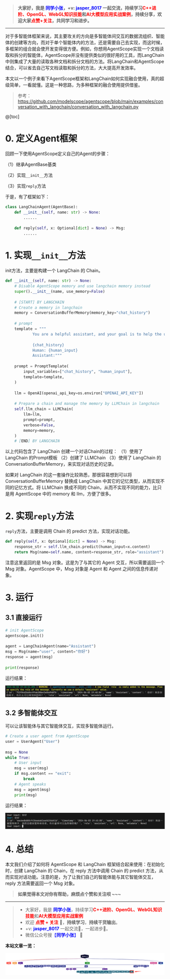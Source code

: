 > **大家好，我是 <font color=blue>同学小张</font>，+v: <font color=blue>**jasper_8017**</font> 一起交流，持续学习<font color=red>C++进阶、OpenGL、WebGL知识技能</font>和<font color=red>AI大模型应用实战案例</font>，持续分享，欢迎大家<font color=red>点赞+关注</font>，共同学习和进步。**
---

对于多智能体框架来说，其主要攻关的方向是多智能体间交互的数据流组织、智能体的创建等方向，而对于单个智能体内的方法，还是需要自己去实现，而这时候，多框架的组合就会使开发变得很方便。例如，你想用AgentScope实现一个文档读取和拆分的智能体，AgentScope并没有提供类似的很好用的工具，而LangChain中则集成了大量的读取各种文档和拆分文档的方法。将LangChain和AgentScope结合，可以省去自己写文档读取和拆分的方法，大大提高开发效率。

本文以一个例子来看下AgentScope框架和LangChain如何实现融合使用，真的超级简单，一看就懂。这是一种思路，为多种框架的融合使用提供借鉴。

> 参考：https://github.com/modelscope/agentscope/blob/main/examples/conversation_with_langchain/conversation_with_langchain.py

@[toc]

# 0. 定义Agent框架

回顾一下使用AgentScope定义自己的Agent的步骤：

（1）继承AgentBase基类

（2）实现`__init__`方法

（3）实现`reply`方法

于是，有了框架如下：

```python
class LangChainAgent(AgentBase):
    def __init__(self, name: str) -> None:
        ......

    def reply(self, x: Optional[dict] = None) -> Msg:
        ......
```

# 1. 实现`__init__`方法

init方法，主要是构建一个 LangChain 的 Chain。

```python
def __init__(self, name: str) -> None:
    # Disable AgentScope memory and use langchain memory instead
    super().__init__(name, use_memory=False)

    # [START] BY LANGCHAIN
    # Create a memory in langchain
    memory = ConversationBufferMemory(memory_key="chat_history")

    # prompt
    template = """
            You are a helpful assistant, and your goal is to help the user.

            {chat_history}
            Human: {human_input}
            Assistant:"""

    prompt = PromptTemplate(
        input_variables=["chat_history", "human_input"],
        template=template,
    )

    llm = OpenAI(openai_api_key=os.environ["OPENAI_API_KEY"])

    # Prepare a chain and manage the memory by LLMChain in langchain
    self.llm_chain = LLMChain(
        llm=llm,
        prompt=prompt,
        verbose=False,
        memory=memory,
    )
    # [END] BY LANGCHAIN
```

以上代码包含了 LangChain 创建一个对话Chain的过程：
（1）使用了 LangChain 的Prompt模板
（2）创建了 LLMChain
（3）使用了 LangChain 的 ConversationBufferMemory，来实现对话历史的记录。

如果对 LangChain 的这一套操作比较熟悉，那很容易想到可以将 ConversationBufferMemory 替换成 LangChain 中其它的记忆类型，从而实现不同的记忆方式。将 LLMChain 换成不同的 Chain，从而不实现不同的能力，比只是用 AgentScope 中的 memory 和 llm，方便了很多。

# 2. 实现`reply`方法

`reply`方法，主要是调用 Chain 的 predict 方法，实现对话功能。

```python
def reply(self, x: Optional[dict] = None) -> Msg:
    response_str = self.llm_chain.predict(human_input=x.content)
    return Msg(name=self.name, content=response_str, role="assistant")
```

注意这里返回的是 Msg 对象。这是为了与其它的 Agent 交互，所以需要返回一个 Msg 对象。AgentScope 中，Msg 对象是 Agent 和 Agent 之间的信息传递对象。

# 3. 运行

## 3.1 直接运行

```python
# init AgentScope
agentscope.init()

agent = LangChainAgent(name="Assistant")
msg = Msg(name="user", content="你好")
response = agent(msg)

print(response)
```

运行结果：

![alt text](image-1.png)


## 3.2 多智能体交互

可以让该智能体与其它智能体交互，实现多智能体运行。

```python
# Create a user agent from AgentScope
user = UserAgent("User")

msg = None
while True:
    # User input
    msg = user(msg)
    if msg.content == "exit":
        break
    # Agent speaks
    msg = agent(msg)
    print(msg)
```

运行结果：


![alt text](image.png)


# 4. 总结

本文我们介绍了如何将 AgentScope 和 LangChain 框架结合起来使用：在初始化时，创建 LangChain 的 Chain，在 reply 方法中调用 Chain 的 predict 方法，从而实现对话功能。注意的是，为了让我们自己的智能体能与其它智能体交互，reply 方法需要返回一个 Msg 对象。

> **如果觉得本文对你有帮助，麻烦点个赞和关注呗 ~~~**

---

> - 大家好，我是 <font color=blue>**同学小张**</font>，持续学习<font color=red>**C++进阶、OpenGL、WebGL知识技能**</font>和<font color=red>**AI大模型应用实战案例**</font>
> - 欢迎 <font color=red>**点赞 + 关注**</font> 👏，**持续学习**，**持续干货输出**。
> - +v: <font color=blue>**jasper_8017**</font> 一起交流💬，一起进步💪。
> - 微信公众号搜<font color=blue>【**同学小张**】</font> 🙏

**本站文章一览：**

![alt text](image-2.png)
